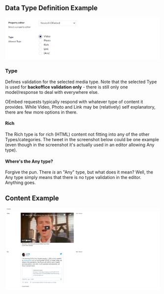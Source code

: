 ## Data Type Definition Example
![Data Type Definition](images/datatypeconfiguration.jpg)

### Type
Defines validation for the selected media type. Note that the selected Type is used for **backoffice validation only** - there is still only one model/response to deal with everywhere else.

OEmbed requests typically respond with whatever type of content it provides. While Video, Photo and Link may be (relatively) self explanatory, there are few more options in there.

#### Rich
The Rich type is for rich (HTML) content not fitting into any of the other Types/categories. The tweet in the screenshot below could be one example (even though in the screenshot it's actually used in an editor allowing Any type).

#### Where's the Any type?
Forgive the pun. There _is_ an "Any" type, but what does it mean? Well, the Any type simply means that there is no type validation in the editor. Anything goes.

## Content Example
![Content Example](images/UmbracoOEmbedContent.jpg)
